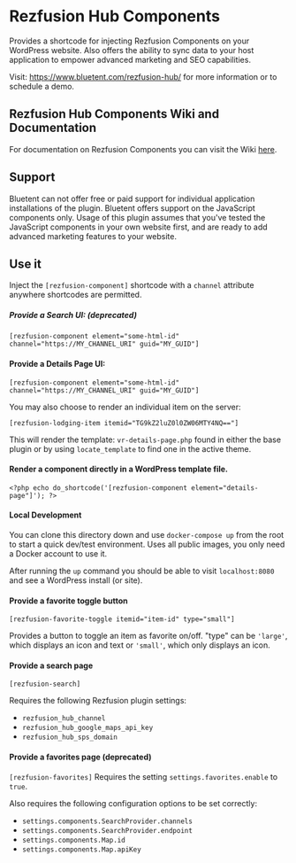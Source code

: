# Rezfusion Hub Components

Provides a shortcode for injecting Rezfusion Components on your WordPress website. Also offers the ability to sync data to your host application to empower advanced marketing and SEO capabilities.

Visit: https://www.bluetent.com/rezfusion-hub/ for more information or to schedule a demo.

## Rezfusion Hub Components Wiki and Documentation

For documentation on Rezfusion Components you can visit the Wiki [here](https://github.com/bluetent/rezfusion-demo-components/wiki).

## Support

Bluetent can not offer free or paid support for individual application installations of the plugin. Bluetent offers support on the JavaScript components only. Usage of this plugin assumes that you've tested the JavaScript components in your own website first, and are ready to add advanced marketing features to your website.

## Use it

Inject the `[rezfusion-component]` shortcode with a `channel` attribute anywhere shortcodes are permitted.

##### Provide a Search UI: (deprecated)

`[rezfusion-component element="some-html-id" channel="https://MY_CHANNEL_URI" guid="MY_GUID"]`

#### Provide a Details Page UI:

`[rezfusion-component element="some-html-id" channel="https://MY_CHANNEL_URI" guid="MY_GUID"]`

You may also choose to render an individual item on the server:

`[rezfusion-lodging-item itemid="TG9kZ2luZ0l0ZW06MTY4NQ=="]`

This will render the template: `vr-details-page.php` found in either the base plugin or by using `locate_template`
to find one in the active theme.

#### Render a component directly in a WordPress template file.

`<?php echo do_shortcode('[rezfusion-component element="details-page"]'); ?>`

#### Local Development

You can clone this directory down and use `docker-compose up` from the root to start a quick dev/test environment. Uses
all public images, you only need a Docker account to use it.

After running the `up` command you should be able to visit `localhost:8080` and see a WordPress install (or site).

#### Provide a favorite toggle button
`[rezfusion-favorite-toggle itemid="item-id" type="small"]`

Provides a button to toggle an item as favorite on/off.
"type" can be `'large'`, which displays an icon and text or `'small'`, which only displays an icon.

#### Provide a search page
`[rezfusion-search]`

Requires the following Rezfusion plugin settings:
- `rezfusion_hub_channel`
- `rezfusion_hub_google_maps_api_key`
- `rezfusion_hub_sps_domain`

#### Provide a favorites page (deprecated)
`[rezfusion-favorites]`
Requires the setting `settings.favorites.enable` to `true`.

Also requires the following configuration options to be set correctly:
- `settings.components.SearchProvider.channels`
- `settings.components.SearchProvider.endpoint`
- `settings.components.Map.id`
- `settings.components.Map.apiKey`
